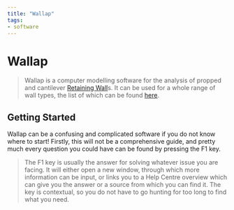 ```yaml
---
title: "Wallap"
tags: 
- software
---
```

# Wallap

> Wallap is a computer modelling software for the analysis of propped and cantilever [Retaining Wall](notes/Retaining%20Wall.md)s. It can be used for a whole range of wall types, the list of which can be found [here](http://www.geosolve.co.uk/wallap1.htm). 

## Getting Started
Wallap can be a confusing and complicated software if you do not know where to start! Firstly, this will not be a comprehensive guide, and pretty much every question you could have can be found by pressing the F1 key. 

> The F1 key is usually the answer for solving whatever issue you are facing. It will either open a new window, through which more information can be input, or links you to a Help Centre overview which can give you the answer or a source from which you can find it. The key is contextual, so you do not have to go hunting for too long to find what you need.

